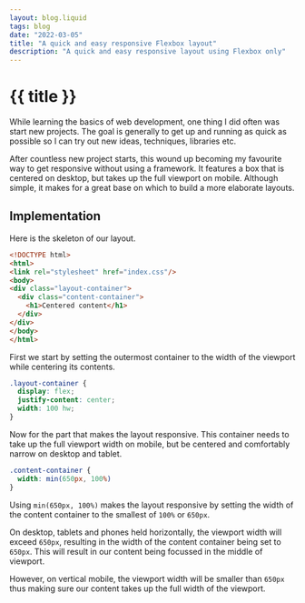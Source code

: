 ```yaml
---
layout: blog.liquid
tags: blog
date: "2022-03-05"
title: "A quick and easy responsive Flexbox layout"
description: "A quick and easy responsive layout using Flexbox only"
---
```

# {{ title }}

While learning the basics of web development, one thing I did often was
start new projects. The goal is generally to get up and running
as quick as possible so I can try out new ideas, techniques, libraries
etc.

After countless new project starts, this wound up becoming my favourite
way to get responsive without using a framework. It features a box
that is centered on desktop, but takes up the full viewport
on mobile. Although simple, it makes for a great base on which to build
a more elaborate layouts.

## Implementation

Here is the skeleton of our layout.

```html
<!DOCTYPE html>
<html>
<link rel="stylesheet" href="index.css"/>
<body>
<div class="layout-container">
  <div class="content-container">
    <h1>Centered content</h1>
  </div>
</div>
</body>
</html>
```

First we start by setting the outermost container to the width of the
viewport while centering its contents.

```css
.layout-container {
  display: flex;
  justify-content: center;
  width: 100 hw;
}
```

Now for the part that makes the layout responsive. This container needs to
take up the full viewport width on mobile, but be centered and comfortably
narrow on desktop and tablet.

```css
.content-container {
  width: min(650px, 100%)
}  
```

Using `min(650px, 100%)` makes the layout responsive by
setting the width of the content container to the smallest of `100%` or
`650px`.

On desktop, tablets and phones held horizontally, the viewport width will
exceed `650px`, resulting in the width of the content container being set to
`650px`. This will result in our content being focussed in the middle of
viewport.

However, on vertical mobile, the viewport width will be smaller than `650px`
thus making sure our content takes up the full width of the viewport.
